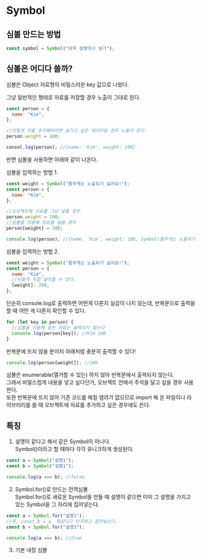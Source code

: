 # Symbol

## 심볼 만드는 방법

```js
const symbol = Symbol("아무 설명이나 넣기");
```

## 심볼은 어디다 쓸까?

심볼은 Object 자료형의 비밀스러운 key 값으로 나왔다.

그냥 일반적인 형태로 자료를 저장할 경우 노출이 그대로 된다.

```js
const person = {
  name: "Kim",
};

//이렇게 키를 추가해버리면 숨기고 싶은 데이터일 경우 노출이 된다.
person.weight = 100;

consol.log(person); //{name: 'Kim', weight: 100}
```

반면 심볼을 사용하면 아래와 같이 나온다.

심볼을 입력하는 방법 1.

```js
const weight = Symbol("몸무게는 노출되기 싫어요!");
const person = {
  name: "Kim",
};

//오브젝트에 자료를 그냥 넣을 경우
person.weight = 100;
//심볼을 이용해 자료를 넣을 경우
person[weight] = 200;

console.log(person); //{name: 'Kim', weight: 100, Symbol(몸무게는 노출되기 싫어요!): 200}
```

심볼을 입력하는 방법 2.

```js
const weight = Symbol("몸무게는 노출되기 싫어요!");
const person = {
  name: "Kim",
  //이렇게 직접 넣어줄 수 있다.
  [weight]: 200,
};
```

단순히 console.log로 출력하면 어떤게 다른지 실감이 나지 않는데, 반복문으로 출력을 할 때 어떤 게 다른지 확인할 수 있다.

```js
for (let key in person) {
  //심볼을 이용해 넣은 자료는 출력되지 않는다
  console.log(person[key]); //Kim 100
}
```

반복문에 뜨지 않을 분이지 아래처럼 충분히 출력할 수 있다!

```js
console.log(person[weight]); //200
```

심볼은 enumerable(열거할 수 있는) 하지 않아 반복문에서 출력되지 않는다.  
그래서 비밀스럽게 내용을 넣고 싶다던가, 오브젝트 안에서 주석을 달고 싶을 경우 사용한다.  
또한 반복문에 뜨지 않아 기존 코드를 해칠 염려가 없으므로 import 해 온 파일이나 라이브러리를 쓸 때 오브젝트에 자료를 추가하고 싶은 경우에도 쓴다.

## 특징

1. 설명이 같다고 해서 같은 Symbol이 아니다.  
   Symbol()이라고 할 때마다 각각 유니크하게 생성된다.

```js
const a = Symbol("설명1");
const b = Symbol("설명1");

console.log(a === b); //false
```

2. Symbol.for()로 만드는 전역심볼  
   Symbol.for()로 새로운 Symbol을 만들 때 설명이 같으면 이미 그 설명을 가지고 있는 Symbol을 그 자리에 집어넣는다.

```js
const a = Symbol.for("설명1");
//즉, const b = a. 똑같다고 인지하고 집어넣는다.
const b = Symbol.for("설명1");

console.log(a === b); //true
```

3. 기본 내장 심볼
